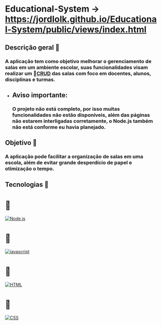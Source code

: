 # Educational-System -> https://jordlolk.github.io/Educational-System/public/views/index.html
## Descrição geral 💬
### A aplicação tem como objetivo melhorar o gerenciamento de salas em um ambiente escolar, suas funcionalidades visam realizar um 📍[CRUD](https://www.sumologic.com/glossary/crud/#:~:text=CRUD%20is%20an%20acronym%20from,%2C%20read%2C%20update%20and%20delete.) das salas com foco em docentes, alunos, disciplinas e turmas.

* ## Aviso importante:
   ### O projeto não está completo, por isso muitas funcionalidades não estão disponíveis, além das páginas não estarem interligadas corretamente, o Node.js também não está conforme eu havia planejado.

## Objetivo 🚩
### A aplicação pode facilitar a organização de salas em uma escola, além de evitar grande desperdício de papel e otimização o tempo. 


## Tecnologias 👾
 # 📍
  [![Node.js](https://img.shields.io/badge/Node.js-323330?style=for-the-badge&logo=Node.js&logoColor=F7DF1E)](https://nodejs.org/api/documentation.html) 

 # 📍
  [![javascript](https://img.shields.io/badge/JavaScript-323330?style=for-the-badge&logo=javascript&logoColor=F7DF1E)](https://developer.mozilla.org/pt-BR/docs/Web/JavaScript)

 # 📍 
 [![HTML](https://img.shields.io/badge/HTML5-E34F26?style=for-the-badge&logo=html5&logoColor=white)](https://developer.mozilla.org/pt-BR/docs/Web/HTML) 
 
 # 📍
 [![CSS](https://img.shields.io/badge/CSS3-1572B6?style=for-the-badge&logo=css3&logoColor=white)](https://developer.mozilla.org/pt-BR/docs/Web/CSS)
